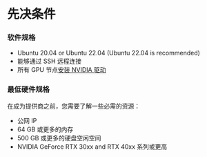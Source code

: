 # 先决条件

### 软件规格 <a href="#hpaxl" id="hpaxl"></a>

* Ubuntu 20.04 or Ubuntu 22.04 (Ubuntu 22.04 is recommended)
* 能够通过 SSH 远程连接
* 所有 GPU 节点[安装 NVIDIA 驱动](https://ubuntu.com/server/docs/nvidia-drivers-installation)

### 最低硬件规格 <a href="#lpzfz" id="lpzfz"></a>

在成为提供商之前，您需要了解一些必需的资源：

* 公网 IP
* 64 GB 或更多的内存
* 500 GB 或更多的硬盘空闲空间
* NVIDIA GeForce RTX 30xx and RTX 40xx 系列或更高

